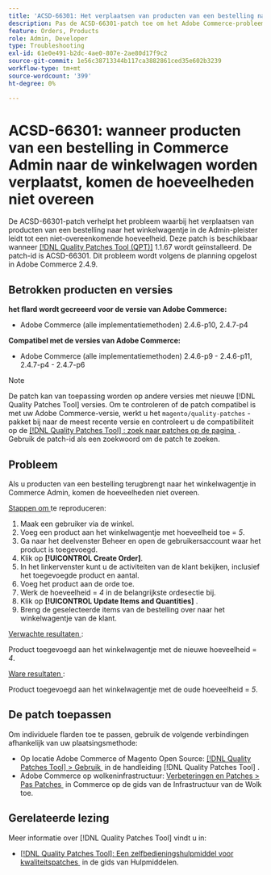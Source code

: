 ```yaml
---
title: 'ACSD-66301: Het verplaatsen van producten van een bestelling naar het winkelwagentje in Commerce Admin leidt tot een verschil in hoeveelheid'
description: Pas de ACSD-66301-patch toe om het Adobe Commerce-probleem op te lossen, waarbij producten in het winkelwagentje van de klant niet worden verwijderd wanneer ze aan de bestelling worden toegevoegd.
feature: Orders, Products
role: Admin, Developer
type: Troubleshooting
exl-id: 61e0e491-b2dc-4ae0-807e-2ae80d17f9c2
source-git-commit: 1e56c38713344b117ca3882861ced35e602b3239
workflow-type: tm+mt
source-wordcount: '399'
ht-degree: 0%

---
```


# ACSD-66301: wanneer producten van een bestelling in Commerce Admin naar de winkelwagen worden verplaatst, komen de hoeveelheden niet overeen

De ACSD-66301-patch verhelpt het probleem waarbij het verplaatsen van producten van een bestelling naar het winkelwagentje in de Admin-pleister leidt tot een niet-overeenkomende hoeveelheid. Deze patch is beschikbaar wanneer [[!DNL Quality Patches Tool (QPT)]](/help/tools/quality-patches-tool/quality-patches-tool-to-self-serve-quality-patches.md) 1.1.67 wordt geïnstalleerd. De patch-id is ACSD-66301. Dit probleem wordt volgens de planning opgelost in Adobe Commerce 2.4.9.

## Betrokken producten en versies

**het flard wordt gecreeerd voor de versie van Adobe Commerce:**

* Adobe Commerce (alle implementatiemethoden) 2.4.6-p10, 2.4.7-p4

**Compatibel met de versies van Adobe Commerce:**

* Adobe Commerce (alle implementatiemethoden) 2.4.6-p9 - 2.4.6-p11, 2.4.7-p4 - 2.4.7-p6

>[!NOTE]
>
>De patch kan van toepassing worden op andere versies met nieuwe [!DNL Quality Patches Tool] versies. Om te controleren of de patch compatibel is met uw Adobe Commerce-versie, werkt u het `magento/quality-patches` -pakket bij naar de meest recente versie en controleert u de compatibiliteit op de [[!DNL Quality Patches Tool] : zoek naar patches op de pagina &#x200B;](https://experienceleague.adobe.com/tools/commerce-quality-patches/index.html?lang=nl-NL) . Gebruik de patch-id als een zoekwoord om de patch te zoeken.

## Probleem

Als u producten van een bestelling terugbrengt naar het winkelwagentje in Commerce Admin, komen de hoeveelheden niet overeen.

<u> Stappen om </u> te reproduceren:

1. Maak een gebruiker via de winkel.
2. Voeg een product aan het winkelwagentje met hoeveelheid toe = *5*.
3. Ga naar het deelvenster Beheer en open de gebruikersaccount waar het product is toegevoegd.
4. Klik op **[!UICONTROL Create Order]**.
5. In het linkervenster kunt u de activiteiten van de klant bekijken, inclusief het toegevoegde product en aantal.
6. Voeg het product aan de orde toe.
7. Werk de hoeveelheid = *4* in de belangrijkste ordesectie bij.
8. Klik op **[!UICONTROL Update Items and Quantities]** .
9. Breng de geselecteerde items van de bestelling over naar het winkelwagentje van de klant.

<u> Verwachte resultaten </u>:

Product toegevoegd aan het winkelwagentje met de nieuwe hoeveelheid = *4*.

<u> Ware resultaten </u>:

Product toegevoegd aan het winkelwagentje met de oude hoeveelheid = *5*.

## De patch toepassen

Om individuele flarden toe te passen, gebruik de volgende verbindingen afhankelijk van uw plaatsingsmethode:

* Op locatie Adobe Commerce of Magento Open Source: [[!DNL Quality Patches Tool] > Gebruik &#x200B;](/help/tools/quality-patches-tool/usage.md) in de handleiding [!DNL Quality Patches Tool] .
* Adobe Commerce op wolkeninfrastructuur: [&#x200B; Verbeteringen en Patches > Pas Patches &#x200B;](https://experienceleague.adobe.com/docs/commerce-cloud-service/user-guide/develop/upgrade/apply-patches.html?lang=nl-NL) in Commerce op de gids van de Infrastructuur van de Wolk toe.

## Gerelateerde lezing

Meer informatie over [!DNL Quality Patches Tool] vindt u in:

* [[!DNL Quality Patches Tool]: Een zelfbedieningshulpmiddel voor kwaliteitspatches &#x200B;](/help/tools/quality-patches-tool/quality-patches-tool-to-self-serve-quality-patches.md) in de gids van Hulpmiddelen.
